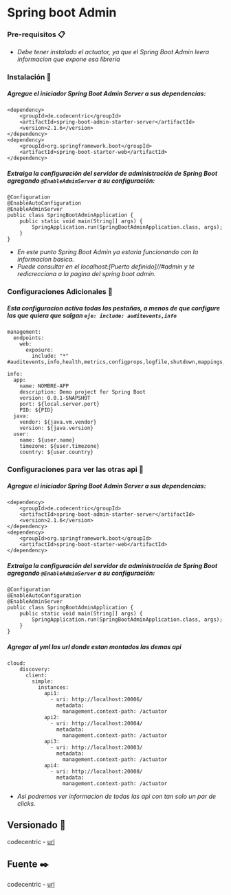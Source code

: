 # Spring boot Admin

### Pre-requisitos 📋
* _Debe tener instalado el actuator, ya que el Spring Boot Admin leera informacion que expone esa libreria_

### Instalación 🔧

##### Agregue el iniciador Spring Boot Admin Server a sus dependencias:
```
<dependency>
    <groupId>de.codecentric</groupId>
    <artifactId>spring-boot-admin-starter-server</artifactId>
    <version>2.1.6</version>
</dependency>
<dependency>
    <groupId>org.springframework.boot</groupId>
    <artifactId>spring-boot-starter-web</artifactId>
</dependency>
```
##### Extraiga la configuración del servidor de administración de Spring Boot agregando ```@EnableAdminServer``` a su configuración:
```
@Configuration
@EnableAutoConfiguration
@EnableAdminServer
public class SpringBootAdminApplication {
    public static void main(String[] args) {
        SpringApplication.run(SpringBootAdminApplication.class, args);
    }
}
```
* _En este punto Spring Boot Admin ya estaria funcionando con la informacion basica._
* _Puede consultar en el localhost:[Puerto definido]//#admin y te redicrecciona a la pagina del spring boot admin._

### Configuraciones Adicionales 🔧
##### Esta configuracion activa todas las pestañas, a menos de que configure las que quiera que salgan ```eje: include: auditevents,info ```
```
management:
  endpoints:
    web:
      exposure:
        include: "*" #auditevents,info,health,metrics,configprops,logfile,shutdown,mappings,threaddump
```
```
info:
  app:
    name: NOMBRE-APP
    description: Demo project for Spring Boot
    version: 0.0.1-SNAPSHOT
    port: ${local.server.port}
    PID: ${PID}
  java:
    vendor: ${java.vm.vendor}
    version: ${java.version}
  user:
    name: ${user.name}
    timezone: ${user.timezone}
    country: ${user.country}
```
### Configuraciones para ver las otras api 🔧

##### Agregue el iniciador Spring Boot Admin Server a sus dependencias:
```
<dependency>
    <groupId>de.codecentric</groupId>
    <artifactId>spring-boot-admin-starter-server</artifactId>
    <version>2.1.6</version>
</dependency>
<dependency>
    <groupId>org.springframework.boot</groupId>
    <artifactId>spring-boot-starter-web</artifactId>
</dependency>
```
##### Extraiga la configuración del servidor de administración de Spring Boot agregando ```@EnableAdminServer``` a su configuración:
```
@Configuration
@EnableAutoConfiguration
@EnableAdminServer
public class SpringBootAdminApplication {
    public static void main(String[] args) {
        SpringApplication.run(SpringBootAdminApplication.class, args);
    }
}
```
##### Agregar al yml las url donde estan montados las demas api
```
cloud:
    discovery:
      client:
        simple:
          instances:
            api1:
              - uri: http://localhost:20006/
                metadata:
                  management.context-path: /actuator
            api2:
              - uri: http://localhost:20004/
                metadata:
                  management.context-path: /actuator
            api3:
              - uri: http://localhost:20003/
                metadata:
                  management.context-path: /actuator
            api4:
              - uri: http://localhost:20008/
                metadata:
                  management.context-path: /actuator

```
* _Asi podremos ver informacion de todas las api con tan solo un par de clicks._

## Versionado 📌
codecentric - [url](https://mvnrepository.com/artifact/de.codecentric/spring-boot-admin-starter-server)
## Fuente ✒️
codecentric - [url](https://codecentric.github.io/spring-boot-admin/2.1.6/#_other_discoveryclients)
